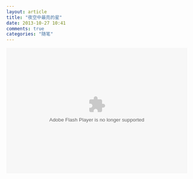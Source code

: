 ```yaml
---
layout: article
title: "夜空中最亮的星"
date: 2013-10-27 10:41
comments: true
categories: "随笔"
---
```

<!-- more -->
<embed src="http://player.yinyuetai.com/video/player/617278/v_0.swf" quality="high" width="480" height="334" align="middle"  allowScriptAccess="sameDomain" allowfullscreen="true" type="application/x-shockwave-flash"></embed>